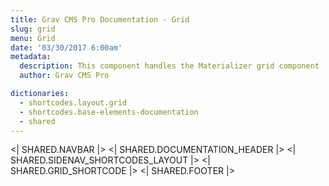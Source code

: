 ```yaml
---
title: Grav CMS Pro Documentation - Grid
slug: grid
menu: Grid
date: '03/30/2017 6:00am'
metadata:
  description: This component handles the Materializer grid component
  author: Grav CMS Pro

dictionaries:
  - shortcodes.layout.grid
  - shortcodes.base-elements-documentation
  - shared
---
```


<| SHARED.NAVBAR |>
<| SHARED.DOCUMENTATION_HEADER |>
<| SHARED.SIDENAV_SHORTCODES_LAYOUT |>
<| SHARED.GRID_SHORTCODE |>
<| SHARED.FOOTER |>
